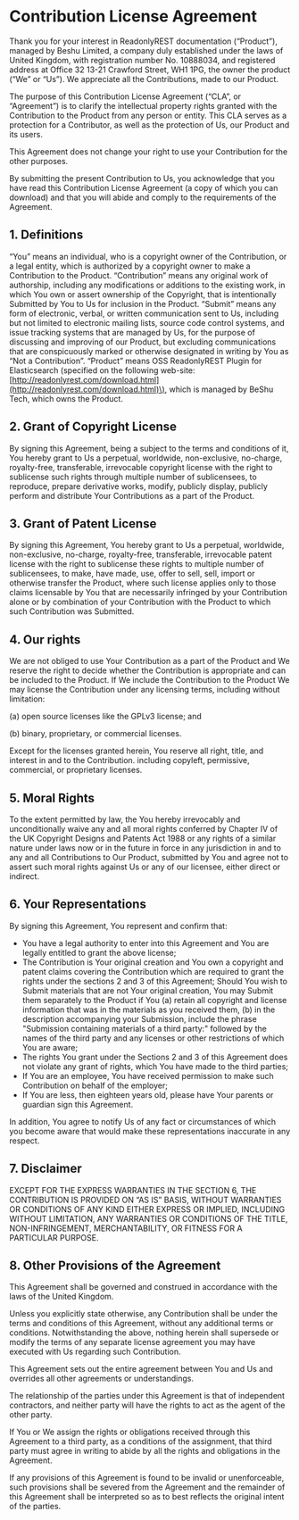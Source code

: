 # Contribution License Agreement

Thank you for your interest in ReadonlyREST documentation \(“Product”\), managed by Beshu Limited, a company duly established under the laws of United Kingdom, with registration number No. 10888034, and registered address at Office 32 13-21 Crawford Street, WH1 1PG, the owner the product \(“We” or “Us”\). We appreciate all the Contributions, made to our Product.

The purpose of this Contribution License Agreement \(“CLA”, or “Agreement”\) is to clarify the intellectual property rights granted with the Contribution to the Product from any person or entity. This CLA serves as a protection for a Contributor, as well as the protection of Us, our Product and its users.

This Agreement does not change your right to use your Contribution for the other purposes.

By submitting the present Contribution to Us, you acknowledge that you have read this Contribution License Agreement \(a copy of which you can download\) and that you will abide and comply to the requirements of the Agreement.

## 1. Definitions

“You” means an individual, who is a copyright owner of the Contribution, or a legal entity, which is authorized by a copyright owner to make a Contribution to the Product. “Contribution” means any original work of authorship, including any modifications or additions to the existing work, in which You own or assert ownership of the Copyright, that is intentionally Submitted by You to Us for inclusion in the Product. “Submit” means any form of electronic, verbal, or written communication sent to Us, including but not limited to electronic mailing lists, source code control systems, and issue tracking systems that are managed by Us, for the purpose of discussing and improving of our Product, but excluding communications that are conspicuously marked or otherwise designated in writing by You as “Not a Contribution”. “Product” means OSS ReadonlyREST Plugin for Elasticsearch \(specified on the following web-site: [http://readonlyrest.com/download.html](http://readonlyrest.com/download.html)\), which is managed by BeShu Tech, which owns the Product.

## 2. Grant of Copyright License

By signing this Agreement, being a subject to the terms and conditions of it, You hereby grant to Us a perpetual, worldwide, non-exclusive, no-charge, royalty-free, transferable, irrevocable copyright license with the right to sublicense such rights through multiple number of sublicensees, to reproduce, prepare derivative works, modify, publicly display, publicly perform and distribute Your Contributions as a part of the Product.

## 3. Grant of Patent License

By signing this Agreement, You hereby grant to Us a perpetual, worldwide, non-exclusive, no-charge, royalty-free, transferable, irrevocable patent license with the right to sublicense these rights to multiple number of sublicensees, to make, have made, use, offer to sell, sell, import or otherwise transfer the Product, where such license applies only to those claims licensable by You that are necessarily infringed by your Contribution alone or by combination of your Contribution with the Product to which such Contribution was Submitted.

## 4. Our rights

We are not obliged to use Your Contribution as a part of the Product and We reserve the right to decide whether the Contribution is appropriate and can be included to the Product. If We include the Contribution to the Product We may license the Contribution under any licensing terms, including without limitation:

\(a\) open source licenses like the GPLv3 license; and

\(b\) binary, proprietary, or commercial licenses.

Except for the licenses granted herein, You reserve all right, title, and interest in and to the Contribution. including copyleft, permissive, commercial, or proprietary licenses.

## 5. Moral Rights

To the extent permitted by law, the You hereby irrevocably and unconditionally waive any and all moral rights conferred by Chapter IV of the UK Copyright Designs and Patents Act 1988 or any rights of a similar nature under laws now or in the future in force in any jurisdiction in and to any and all Contributions to Our Product, submitted by You and agree not to assert such moral rights against Us or any of our licensee, either direct or indirect.

## 6. Your Representations

By signing this Agreement, You represent and confirm that:

* You have a legal authority to enter into this Agreement and You are legally entitled to grant the above license;
* The Contribution is Your original creation and You own a copyright and patent claims covering the Contribution which are required to grant the rights under the sections 2 and 3 of this Agreement; Should You wish to Submit materials that are not Your original creation, You may Submit them separately to the Product if You \(a\) retain all copyright and license information that was in the materials as you received them, \(b\) in the description accompanying your Submission, include the phrase "Submission containing materials of a third party:" followed by the names of the third party and any licenses or other restrictions of which You are aware;
* The rights You grant under the Sections 2 and 3 of this Agreement does not violate any grant of rights, which You have made to the third parties;
* If You are an employee, You have received permission to make such Contribution on behalf of the employer;
* If You are less, then eighteen years old, please have Your parents or guardian sign this Agreement.

In addition, You agree to notify Us of any fact or circumstances of which you become aware that would make these representations inaccurate in any respect.

## 7. Disclaimer

EXCEPT FOR THE EXPRESS WARRANTIES IN THE SECTION 6, THE CONTRIBUTION IS PROVIDED ON “AS IS” BASIS, WITHOUT WARRANTIES OR CONDITIONS OF ANY KIND EITHER EXPRESS OR IMPLIED, INCLUDING WITHOUT LIMITATION, ANY WARRANTIES OR CONDITIONS OF THE TITLE, NON-INFRINGEMENT, MERCHANTABILITY, OR FITNESS FOR A PARTICULAR PURPOSE.

## 8. Other Provisions of the Agreement

This Agreement shall be governed and construed in accordance with the laws of the United Kingdom.

Unless you explicitly state otherwise, any Contribution shall be under the terms and conditions of this Agreement, without any additional terms or conditions. Notwithstanding the above, nothing herein shall supersede or modify the terms of any separate license agreement you may have executed with Us regarding such Contribution.

This Agreement sets out the entire agreement between You and Us and overrides all other agreements or understandings.

The relationship of the parties under this Agreement is that of independent contractors, and neither party will have the rights to act as the agent of the other party.

If You or We assign the rights or obligations received through this Agreement to a third party, as a conditions of the assignment, that third party must agree in writing to abide by all the rights and obligations in the Agreement.

If any provisions of this Agreement is found to be invalid or unenforceable, such provisions shall be severed from the Agreement and the remainder of this Agreement shall be interpreted so as to best reflects the original intent of the parties.

